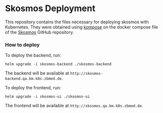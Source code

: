 # Skosmos Deployment

This repository contains the files necessary for deploying skosmos with Kubernetes.
They were obtained using [kompose](https://kubernetes.io/docs/tasks/configure-pod-container/translate-compose-kubernetes/) 
on the docker compose file of the [Skosmos](https://github.com/NatLibFi/Skosmos) GitHub repository.

### How to deploy

To deploy the backend, run:
```
helm upgrade -i skosmos-backend ./skosmos-backend
```
The backend will be available at `http://skosmos-backend.qa.km.k8s.zbmed.de`.

To deploy the frontend, run:
```
helm upgrade -i skosmos-ui ./skosmos-ui
```
The frontend will be available at `http://skosmos.qa.km.k8s.zbmed.de`.
